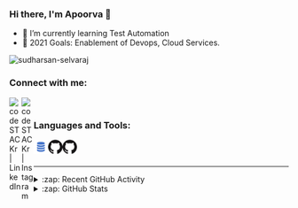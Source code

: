 ### Hi there, I'm Apoorva 👋

<!--
**apoorvarachuri/apoorvarachuri** is a ✨ _special_ ✨ repository because its `README.md` (this file) appears on your GitHub profile.

Here are some ideas to get you started:

- 🔭 I’m currently working on ...
- 🌱 I’m currently learning ...
- 👯 I’m looking to collaborate on ...
- 🤔 I’m looking for help with ...
- 💬 Ask me about ...
- 📫 How to reach me: ...
- 😄 Pronouns: ...
- ⚡ Fun fact: ...
-->

- 🌱 I’m currently learning Test Automation
- 🥅 2021 Goals: Enablement of Devops, Cloud Services.



<p align="left"> <img src="https://komarev.com/ghpvc/?username=apoorvarachuri&label=Profile%20views&color=0e75b6&style=flat" alt="sudharsan-selvaraj" /> </p>  

### Connect with me:

[<img align="left" alt="codeSTACKr | LinkedIn" width="22px" src="https://cdn.jsdelivr.net/npm/simple-icons@v3/icons/linkedin.svg" />][linkedin]
[<img align="left" alt="codeSTACKr | Instagram" width="22px" src="https://cdn.jsdelivr.net/npm/simple-icons@v3/icons/instagram.svg" />][instagram]

<br />

### Languages and Tools:

<img align="left" alt="SQL" width="26px" src="https://raw.githubusercontent.com/github/explore/80688e429a7d4ef2fca1e82350fe8e3517d3494d/topics/sql/sql.png" />
<img align="left" alt="GitHub" width="26px" src="https://raw.githubusercontent.com/github/explore/78df643247d429f6cc873026c0622819ad797942/topics/github/github.png" />
<img align="left" alt="GitHub" width="26px" src="https://raw.githubusercontent.com/github/explore/78df643247d429f6cc873026c0622819ad797942/topics/github/github.png" />

<br />
<br />

---



<details>
  <summary>:zap: Recent GitHub Activity</summary>
 
<!--START_SECTION:activity-->

<!--END_SECTION:activity-->

</details>

<details>
  <summary>:zap: GitHub Stats</summary>

 
  <img align="left" alt="apoorvarachuri's GitHub Stats"
       src="https://github-readme-stats.vercel.app/api?username=apoorvarachuri&show_icons=true&hide_border=true&include_all_commits=true&theme=material-palenight"     />
 <img align="center" alt="apoorvarachuri's GitHub Stats"
      src="https://github-readme-stats.vercel.app/api/top-langs?username=apoorvarachuri&show_icons=true&hide_border=true&layout=compact&theme=material-palenight"  
  />
 
 
 
</details>




[linkedin]: https://www.linkedin.com/in/apoorva-rachuri-87089816/
[instagram]: https://www.instagram.com/apoorva_rachuri/?hl=en
